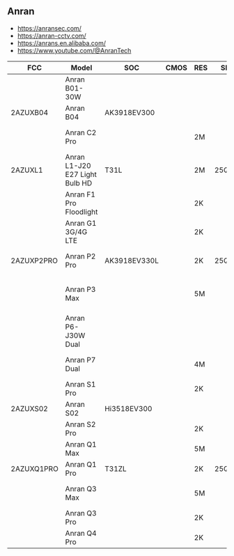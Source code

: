 Anran
-----
- https://anransec.com/
- https://anran-cctv.com/
- https://anrans.en.alibaba.com/
- https://www.youtube.com/@AnranTech

| FCC        | Model                          | SOC          | CMOS | RES | SPI   | WIFI       | Link                                                                                                    |
|------------|--------------------------------|--------------|------|-----|-------|------------|---------------------------------------------------------------------------------------------------------|
|            | Anran B01-30W                  |              |      |     |       |            |                                                                                                         |
| 2AZUXB04   | Anran B04                      | AK3918EV300  |      |     |       | ATBM6032   |                                                                                                         |
|            | Anran C2 Pro                   |              |      | 2M  |       |            | https://anransec.com/products/anran-c2-pro-2mp-battery-powered-camera                                   |
| 2AZUXL1    | Anran L1-J20 E27 Light Bulb HD | T31L         |      | 2M  | 25Q64 | ATBM6032   |                                                                                                         |
|            | Anran F1 Pro Floodlight        |              |      | 2K  |       |            | https://anransec.com/products/anran-2k-solar-floodlight-security-camera                                 |
|            | Anran G1 3G/4G LTE             |              |      | 2K  |       |            | https://anransec.com/products/anran-2k-3g-4g-lte-security-camera-outdoor-wireless                       |
| 2AZUXP2PRO | Anran P2 Pro                   | AK3918EV330L |      | 2K  | 25Q64 | ATBM6032   | https://anransec.com/products/anran-p2-white-2k-wifi-ptz-camera-with-360%C2%B0-view                     |
|            | Anran P3 Max                   |              |      | 5M  |       |            | https://anransec.com/products/anran-p3-max-5mp-wifi-ptz-camera-with-360%C2%B0-view-wifi-security-camera |
|            | Anran P6-J30W Dual             |              |      |     |       |            |                                                                                                         |
|            | Anran P7 Dual                  |              |      | 4M  |       |            | https://anransec.com/products/anran-4mp-surveillance-camera-dual-lens-dual-live-view-outdoor-camera     |
|            | Anran S1 Pro                   |              |      | 2K  |       |            | https://anransec.com/products/anran-s1-pro-2k-solar-battery-camera                                      |
| 2AZUXS02   | Anran S02                      | Hi3518EV300  |      |     |       | Hi1131V101 |                                                                                                         |
|            | Anran S2 Pro                   |              |      | 2K  |       |            | https://anransec.com/products/anran-s2-white-2k-solar-battery-camera                                    |
|            | Anran Q1 Max                   |              |      | 5M  |       |            | https://anransec.com/products/anran-q1-max-5mp-solar-battery-camera                                     |
| 2AZUXQ1PRO | Anran Q1 Pro                   | T31ZL        |      | 2K  | 25Q64 | Hi3861V100 | https://anransec.com/products/anran-q1-grey-2k-solar-battery-camera                                     |
|            | Anran Q3 Max                   |              |      | 5M  |       |            | https://anransec.com/products/anran-q3-white-5mp-solar-battery-camera                                   |
|            | Anran Q3 Pro                   |              |      | 2K  |       |            | https://anransec.com/products/anran-q3-white-2k-solar-battery-camera                                    |
|            | Anran Q4 Pro                   |              |      | 2K  |       |            | https://anransec.com/products/anran-q4-max-5mp-solar-battery-camera                                     |
